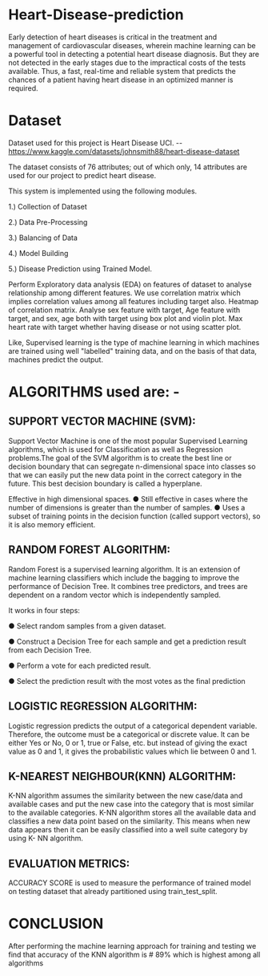 # Heart-Disease-prediction

Early detection of heart diseases is critical in the treatment and management of cardiovascular diseases, wherein machine learning can be a powerful tool in detecting a potential heart disease diagnosis. But they are not detected in the early stages due to the impractical costs of the tests available. Thus, a fast, real-time and reliable system that predicts the chances of a patient having heart disease in an optimized manner is required. 

# Dataset 
Dataset used for this project is Heart Disease UCI. -- https://www.kaggle.com/datasets/johnsmith88/heart-disease-dataset

The dataset consists of 76 attributes; out of which only, 14 attributes are used for our project to predict heart disease.

This system is implemented using the following modules. 

1.) Collection of Dataset 

2.) Data Pre-Processing 

3.) Balancing of Data 

4.) Model Building

5.) Disease Prediction using Trained Model.

Perform Exploratory data analysis (EDA) on features of dataset to analyse relationship among different features. We use correlation matrix which implies correlation values among all features including target also. Heatmap of correlation matrix. Analyse sex feature with target, Age feature with target, and sex, age both with target using box plot and violin plot. Max heart rate with target whether having disease or not using scatter plot.

Like, Supervised learning is the type of machine learning in which machines are trained using well "labelled" training data, and on the basis of that data, machines predict the output. 

# ALGORITHMS used are: -  

## SUPPORT VECTOR MACHINE (SVM): 

Support Vector Machine is one of the most popular Supervised Learning algorithms, which is used for Classification as well as Regression problems.The goal of the SVM algorithm is to create the best line or decision boundary that can segregate n-dimensional space into classes so that we can easily put the new data point in the correct category in the future. This best decision boundary is called a hyperplane.

Effective in high dimensional spaces. ● Still effective in cases where the number of dimensions is greater than the number of samples. ● Uses a subset of training points in the decision function (called support vectors), so it is also memory efficient. 

## RANDOM FOREST ALGORITHM:

Random Forest is a supervised learning algorithm. It is an extension of machine learning classifiers which include the bagging to improve the performance of Decision Tree. It combines tree predictors, and trees are dependent on a random vector which is independently sampled.

It works in four steps: 

● Select random samples from a given dataset. 

● Construct a Decision Tree for each sample and get a prediction result from each Decision Tree. 

● Perform a vote for each predicted result. 

● Select the prediction result with the most votes as the final prediction


## LOGISTIC REGRESSION ALGORITHM:

Logistic regression predicts the output of a categorical dependent variable. Therefore, the outcome must be a categorical or discrete value. It can be either Yes or No, 0 or 1, true or False, etc. but instead of giving the exact value as 0 and 1, it gives the probabilistic values which lie between 0 and 1.

## K-NEAREST NEIGHBOUR(KNN) ALGORITHM:

K-NN algorithm assumes the similarity between the new case/data and available cases and put the new case into the category that is most similar to the available categories.
K-NN algorithm stores all the available data and classifies a new data point based on the similarity. This means when new data appears then it can be easily classified into a well suite category by using K- NN algorithm.

## EVALUATION METRICS:

ACCURACY SCORE is used to measure the performance of trained model on testing dataset that already partitioned using train_test_split.

# CONCLUSION
After performing the machine learning approach for training and testing we find that accuracy of the KNN algorithm is # 89% 
which is highest among all algorithms




